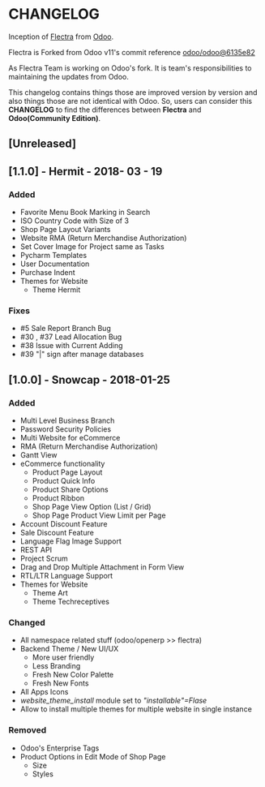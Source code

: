 # CHANGELOG

Inception of [Flectra](https://flectrahq.com/) from [Odoo](https://www.odoo.com/).

Flectra is Forked from Odoo v11's commit reference [odoo/odoo@6135e82](https://github.com/odoo/odoo/commit/6135e82d735d5eb3af914f4a838468f6dc33e51d)

As Flectra Team is working on Odoo's fork. It is team's responsibilities to maintaining the updates from Odoo.

This changelog contains things those are improved version by version and also things those are not identical with Odoo.
So, users can consider this **CHANGELOG** to find the differences between **Flectra** and **Odoo(Community Edition)**.

## [Unreleased]

## [1.1.0] - Hermit - 2018- 03 - 19
### Added
- Favorite Menu Book Marking in Search
- ISO Country Code with Size of 3
- Shop Page Layout Variants
- Website RMA (Return Merchandise Authorization)
- Set Cover Image for Project same as Tasks
- Pycharm Templates
- User Documentation
- Purchase Indent
- Themes for Website
    - Theme Hermit

### Fixes
- #5 Sale Report Branch Bug
- #30 , #37 Lead Allocation Bug
- #38 Issue with Current Adding  
- #39 "|" sign after manage databases

## [1.0.0] - Snowcap - 2018-01-25
### Added
- Multi Level Business Branch
- Password Security Policies
- Multi Website for eCommerce
- RMA (Return Merchandise Authorization)
- Gantt View
- eCommerce functionality
    - Product Page Layout
    - Product Quick Info
    - Product Share Options
    - Product Ribbon
    - Shop Page View Option (List / Grid)
    - Shop Page Product View Limit per Page 
- Account Discount Feature
- Sale Discount Feature
- Language Flag Image Support
- REST API
- Project Scrum
- Drag and Drop Multiple Attachment in Form View
- RTL/LTR Language Support
- Themes for Website
    - Theme Art
    - Theme Techreceptives

### Changed
- All namespace related stuff (odoo/openerp >> flectra)
- Backend Theme / New UI/UX
    - More user friendly
    - Less Branding
    - Fresh New Color Palette
    - Fresh New Fonts
- All Apps Icons
- _website_theme_install_ module set to _"installable"=Flase_
- Allow to install multiple themes for multiple website in single instance

### Removed
- Odoo's Enterprise Tags
- Product Options in Edit Mode of Shop Page
    - Size
    - Styles
